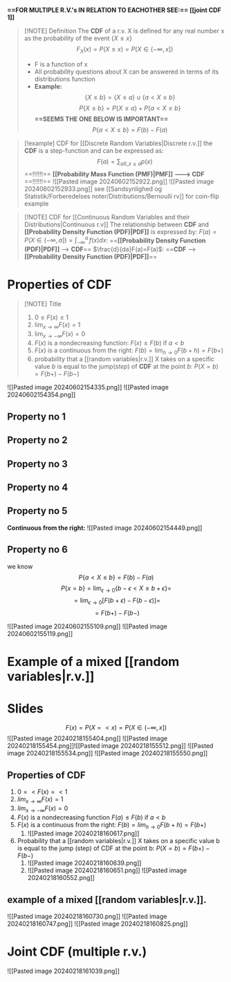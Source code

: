 **==FOR MULTIPLE R.V.'s IN RELATION TO EACHOTHER SEE:==   [[joint CDF 1]]**

> [!NOTE] Definition
> The **CDF** of a r.v. X is defined for any real number x as the probability of the event $\{X\leq x\}$ $$F_{X}(x)=P(X\leq x)=P(X \in (-\infty,x])$$
> - F is a function of x
> - All probability questions about X can be answered in terms of its distributions function
> - **Example:** $$\{X\leq b\}=\{X\leq a\}\cup\{a<X\leq b\}$$ 
>   $$P\{X\leq b\}=P\{X\leq a\}+P\{a<X\leq b\}$$
>   **==SEEMS THE ONE BELOW IS IMPORTANT==**
>   $$P\{a<X\leq b\}=F(b)-F(a)$$


> [!example] CDF for [[Discrete Random Variables|Discrete r.v.]]
> the **CDF** is a step-function and can be expressed as: $$F(a)=\sum_{all\_x\leq a}p(x)$$
> ==!!!!!!== **[[Probability Mass Function (PMF)|PMF]] ---> CDF** ==!!!!!!==
>  ![[Pasted image 20240602152922.png]]
>  ![[Pasted image 20240602152933.png]]
>  see [[Sandsynlighed og Statistik/Forberedelses noter/Distributions/Bernoulli rv]] for coin-flip example



> [!NOTE] CDF for [[Continuous Random Variables and their Distributions|Continuous r.v]]
> The relationship between **CDF** and **[[Probability Density Function (PDF)|PDF]]** is expressed by:
> $F(a)=P(X\in(-\infty,a])=\int_{-\infty}^{a}  \, f(x)dx$:       ==**[[Probability Density Function (PDF)|PDF]]** --> **CDF**==
> $\frac{d}{da}F(a)=F(a)$:  ==**CDF** --> **[[Probability Density Function (PDF)|PDF]]**==


# Properties of CDF

> [!NOTE] Title
> 1. $0\leq F(x)\leq 1$
> 2. $\lim_{ x \to \infty }F(x)=1$
> 3. $\lim_{ x \to -\infty }F(x)=0$
> 4. $F(x)$ is a nondecreasing function: 
>    $F(x)\leq F(b)$ if $a<b$
> 5. $F(x)$ is a continuous from the right: 
>    $F(b)=\lim_{ h \to 0 }F(b+h)=F(b+)$
> 6. probability that a [[random variables|r.v.]] X takes on a specific value *b* is equal to the jump(*step*) of **CDF** at the point *b*: 
>    $P(X=b)=F(b+)-F(b-)$
> 

![[Pasted image 20240602154335.png]]
![[Pasted image 20240602154354.png]]
## Property no 1

## Property no 2

## Property no 3

## Property no 4

## Property no 5
**Continuous from the right:**
![[Pasted image 20240602154449.png]]

## Property no 6
we know $$P\{a<X\leq b\}=F(b)-F(a)$$
$$P\{x=b\}=\lim_{ \epsilon \to 0 }\{b-\epsilon<X\leq b+\epsilon\}=$$
$$=\lim_{ \epsilon \to 0 }[F(b+\epsilon)-F(b-\epsilon)]=$$
$$=F(b+)-F(b-)$$

![[Pasted image 20240602155109.png]]
![[Pasted image 20240602155119.png]]
# Example of a mixed [[random variables|r.v.]]

# Slides
$$F(x) = P(X=<x)  = P(X∈(-\infty , x]) $$
![[Pasted image 20240218155404.png]]
![[Pasted image 20240218155454.png]]![[Pasted image 20240218155512.png]]
![[Pasted image 20240218155534.png]]
![[Pasted image 20240218155550.png]]
## Properties of CDF
1. $0 =< F(x) =< 1$
2. $lim_{x\to\infty}F(x)=1$
3. $lim_{x\to -\infty}F(x)=0$
4. $F(x)$ is a nondecreasing function $F(a)\leq F(b)$ if $a<b$
5. $F(x)$ is a continuous from the right: $F(b) = lim_{h\to0}F(b+h)=F(b+)$
	1. ![[Pasted image 20240218160617.png]]
6. Probability that a [[random variables|r.v.]] X takes on a specific value b is equal to the jump (step) of CDF at the point b: $P(X=b)=F(b+)-F(b-)$
	1. ![[Pasted image 20240218160639.png]]
	2. ![[Pasted image 20240218160651.png]]
![[Pasted image 20240218160552.png]]
## example of a mixed [[random variables|r.v.]].
![[Pasted image 20240218160730.png]]
![[Pasted image 20240218160747.png]]
![[Pasted image 20240218160825.png]]

# Joint CDF (multiple r.v.)
![[Pasted image 20240218161039.png]]
